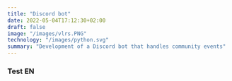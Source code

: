 ```yaml
---
title: "Discord bot"
date: 2022-05-04T17:12:30+02:00
draft: false
image: "/images/vlrs.PNG"
technology: "/images/python.svg"
summary: "Development of a Discord bot that handles community events"
---
```


### Test EN